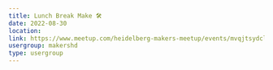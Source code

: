 ```yaml
---
title: Lunch Break Make 🛠️
date: 2022-08-30
location: 
link: https://www.meetup.com/heidelberg-makers-meetup/events/mvqjtsydclbnc/
usergroup: makershd
type: usergroup
---
```

